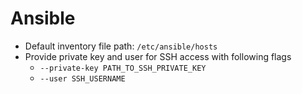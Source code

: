 # Ansible

- Default inventory file path: `/etc/ansible/hosts`
- Provide private key and user for SSH access with following flags
  - `--private-key PATH_TO_SSH_PRIVATE_KEY` 
  - `--user SSH_USERNAME`